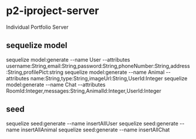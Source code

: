 # p2-iproject-server

Individual Portfolio Server

## sequelize model

sequelize model:generate --name User --attributes username:String,email:String,password:String,phoneNumber:String,address:String,profilePict:string
sequelize model:generate --name Animal --attributes name:String,type:String,imageUrl:String,UserId:Integer
sequelize model:generate --name Chat --attributes RoomId:Integer,messages:String,AnimalId:Integer,UserId:Integer

## seed

sequelize seed:generate --name insertAllUser
sequelize seed:generate --name insertAllAnimal
sequelize seed:generate --name insertAllChat
